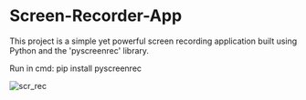 # Screen-Recorder-App
This project is a simple yet powerful screen recording application built using Python and the 'pyscreenrec' library.



Run in cmd: pip install pyscreenrec

![scr_rec](https://github.com/janithScript/Screen-Recorder-App/assets/127806197/dde0c97c-139f-4797-bb1d-7490274a35cd)
